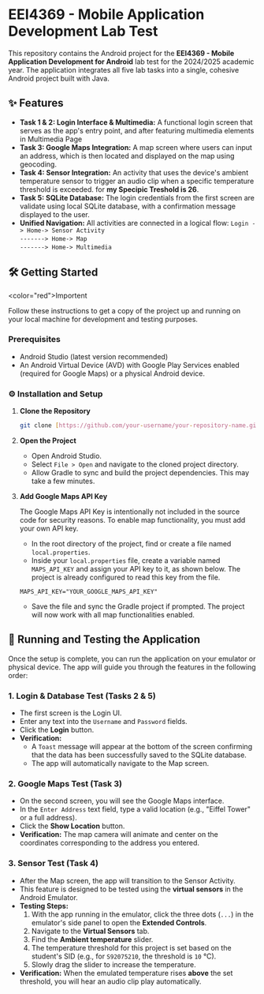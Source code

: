# EEI4369 - Mobile Application Development Lab Test

This repository contains the Android project for the **EEI4369 - Mobile Application Development for Android** lab test for the 2024/2025 academic year. The application integrates all five lab tasks into a single, cohesive Android project built with Java.

## ✨ Features

* **Task 1 & 2: Login Interface & Multimedia:** A functional login screen that serves as the app's entry point, and after featuring multimedia elements in Multimedia Page
* **Task 3: Google Maps Integration:** A map screen where users can input an address, which is then located and displayed on the map using geocoding.
* **Task 4: Sensor Integration:** An activity that uses the device's ambient temperature sensor to trigger an audio clip when a specific temperature threshold is exceeded. for **my Specipic Treshold is 26**.
* **Task 5: SQLite Database:** The login credentials from the first screen are validate using local SQLite database, with a confirmation message displayed to the user.
* **Unified Navigation:** All activities are connected in a logical flow: 
`Login -> Home-> Sensor Activity`<br>
`-------> Home-> Map`<br>
`-------> Home-> Multimedia`<br>

## 🛠️ Getting Started

<color="red">Importent</color>

Follow these instructions to get a copy of the project up and running on your local machine for development and testing purposes.

### Prerequisites

* Android Studio (latest version recommended)
* An Android Virtual Device (AVD) with Google Play Services enabled (required for Google Maps) or a physical Android device.

### ⚙️ Installation and Setup

1.  **Clone the Repository**
    ```sh
    git clone [https://github.com/your-username/your-repository-name.git](https://github.com/your-username/your-repository-name.git)
    ```

2.  **Open the Project**
    * Open Android Studio.
    * Select `File > Open` and navigate to the cloned project directory.
    * Allow Gradle to sync and build the project dependencies. This may take a few minutes.

3.  **Add Google Maps API Key**

    The Google Maps API Key is intentionally not included in the source code for security reasons. To enable map functionality, you must add your own API key.

    * In the root directory of the project, find or create a file named `local.properties`.
    * Inside your `local.properties` file, create a variable named `MAPS_API_KEY` and assign your API key to it, as shown below. The project is already configured to read this key from the file.

    ```properties
    MAPS_API_KEY="YOUR_GOOGLE_MAPS_API_KEY"
    ```
    * Save the file and sync the Gradle project if prompted. The project will now work with all map functionalities enabled.

## 🚀 Running and Testing the Application

Once the setup is complete, you can run the application on your emulator or physical device. The app will guide you through the features in the following order:

### 1. Login & Database Test (Tasks 2 & 5)
* The first screen is the Login UI.
* Enter any text into the `Username` and `Password` fields.
* Click the **Login** button.
* **Verification:**
    * A `Toast` message will appear at the bottom of the screen confirming that the data has been successfully saved to the SQLite database.
    * The app will automatically navigate to the Map screen.

### 2. Google Maps Test (Task 3)
* On the second screen, you will see the Google Maps interface.
* In the `Enter Address` text field, type a valid location (e.g., "Eiffel Tower" or a full address).
* Click the **Show Location** button.
* **Verification:** The map camera will animate and center on the coordinates corresponding to the address you entered.

### 3. Sensor Test (Task 4)
* After the Map screen, the app will transition to the Sensor Activity.
* This feature is designed to be tested using the **virtual sensors** in the Android Emulator.
* **Testing Steps:**
    1.  With the app running in the emulator, click the three dots (`...`) in the emulator's side panel to open the **Extended Controls**.
    2.  Navigate to the **Virtual Sensors** tab.
    3.  Find the **Ambient temperature** slider.
    4.  The temperature threshold for this project is set based on the student's SID (e.g., for `S92075210`, the threshold is `10` °C).
    5.  Slowly drag the slider to increase the temperature.
* **Verification:** When the emulated temperature rises **above** the set threshold, you will hear an audio clip play automatically.

